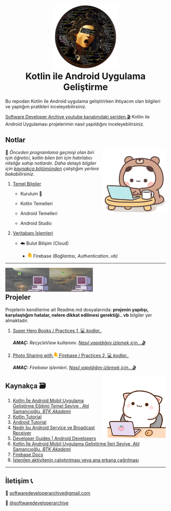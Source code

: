 <h1 align="center">
  <br>
  <a href="https://github.com/zeynepaslierhan/.NetCoreArchive"><img src="https://github.com/zeynepaslierhan/zeynepaslierhan/blob/main/img/Logo.png" alt="SoftwareDeveloperArchive" width="200"></a>
  <br>
  Kotlin ile Android Uygulama Geliştirme
  <br>
</h1>


Bu repodan Kotlin ile Android uygulama geliştirirken ihtiyacım olan bilgileri ve yaptığım pratikleri inceleyebilirsiniz. 

[Software Developer Archive youtube kanalımdaki seriden 🎬](https://www.youtube.com/playlist?list=PLjMBQHLzNCzZmz7N8XyQUSL36VBYI_prz) Kotlin ile Android Uygulaması projelerimin nasıl yapıldığını inceleyebilirsiniz.

## Notlar


<img src="https://github.com/zeynepaslierhan/zeynepaslierhan/blob/main/img/gifs/BanaBenziyor.gif" align="right">

:loudspeaker: *Önceden programlama geçmişi olan biri için öğretici, kotlin bilen biri için hatırlatıcı niteliğe sahip notlardır. Daha detaylı bilgiler için [kaynakça bölümünden](https://github.com/zeynepaslierhan/AndroidAppwithKotlin/blob/main/README.md#kaynak%C3%A7a-card_file_box) çalıştığım yerlere bakabilirsiniz.* 

1. [Temel Bilgiler](https://github.com/zeynepaslierhan/AndroidAppwithKotlin/blob/main/Temel%20Bilgiler.md)
    
    - Kurulum 🔧
    
    - Kotlin Temelleri
    
    - Android Temelleri

    - Android Studio
    
2. [Veritabanı İşlemleri](https://github.com/zeynepaslierhan/AndroidAppwithKotlin/blob/main/Veritaban%C4%B1%20%C4%B0%C5%9Flemleri.md)

    - ☁️ Bulut Bilişim (Cloud)

        - <img src="https://github.com/zeynepaslierhan/AndroidAppwithKotlin/blob/main/img/Firebase.png" height="17"> Firebase *(Bağlantısı, Authentication..vb)*

---

<a href="https://www.youtube.com/watch?v=giIfb04lcpc&ab_channel=SoftwareDeveloperArchive"><img src="https://github.com/zeynepaslierhan/AndroidAppwithKotlin/blob/main/img/youtube/Practices%201.jpg" align="left" height="75"> </a>

<a href=""><img src="https://github.com/zeynepaslierhan/AndroidAppwithKotlin/blob/main/img/youtube/Practices%202.jpg" align="left" height="75"> </a>

</br>
</br>
</br>

## Projeler

Projelerin kendilerine ait Readme.md dosyalarında: **projenin yapılışı, karşılaştığım hatalar, nelere dikkat edilmesi gerektiği.. vb** bilgiler yer almaktadır.

1. [Super Hero Books / Practices 1, 💻 *kodlar..* ](https://github.com/zeynepaslierhan/AndroidAppwithKotlin/tree/main/AndroidAppwithKotlinPractices/superHeroBooks)

    ***AMAÇ:** RecycleView kullanımı.* 
    [*Nasıl yapıldığını izlemek için...🎬*](https://www.youtube.com/watch?v=giIfb04lcpc)
    

2. [Photo Sharing with  <img src="https://github.com/zeynepaslierhan/AndroidAppwithKotlin/blob/main/img/Firebase.png" height="17">  Firebase / Practices 2, 💻 *kodlar..* ](https://github.com/zeynepaslierhan/AndroidAppwithKotlin/tree/main/AndroidAppwithKotlinPractices/photoSharingwithFirebase)

    ***AMAÇ:** Firebase işlemleri.*
    [*Nasıl yapıldığını izlemek için...🎬*]()



<img src="https://github.com/zeynepaslierhan/zeynepaslierhan/blob/main/img/gifs/%C4%B0%C5%9FimBittiSanm%C4%B1%C5%9F%C4%B1md%C4%B1r.gif" align="right">

## Kaynakça :card_file_box:

1. [Kotlin İle Android Mobil Uygulama Geliştirme Eğitimi Temel Seviye , Atıl Samancıoğlu, *BTK Akademi*](https://www.btkakademi.gov.tr/portal/course/kotlin-ile-android-mobil-uygulama-gelistirme-egitimi-temel-seviye-10274)
1. [Kotlin Tutorial](https://www.w3schools.com/KOTLIN/index.php)
1. [Android Tutorial](https://www.tutorialspoint.com/android/index.htm)
1. [Nedir bu Android Service ve Broadcast Receiver](https://medium.com/kodluyoruz/nedir-bu-android-service-ve-broadcast-receiver-291168de075b)
1. [Developer Guides | Android Developers](https://developer.android.com/guide)
1. [Kotlin İle Android Mobil Uygulama Geliştirme İleri Seviye, Atıl Samancıoğlu, *BTK Akademi*](https://www.btkakademi.gov.tr/portal/course/kotlin-ile-android-mobil-uygulama-gelistirme-ileri-seviye-10359)
1. [Firebase Docs](https://firebase.google.com/docs/android/setup#kotlin+ktx_2)
1. [İstenilen aktivitenin çalıştırılması veya ana erkana çağrılması](https://stackoverflow.com/questions/38308161/how-to-run-a-certain-activity-in-android-studio)

---

## İletişim :telephone_receiver:

:e-mail:  softwaredeveloperarchive@gmail.com

:iphone: [@softwaredeveloperarchive](https://www.instagram.com/softwaredeveloperarchive/)
